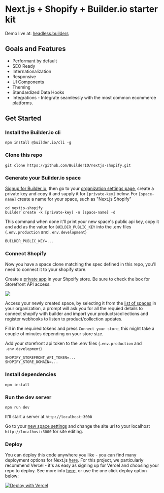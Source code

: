 # Next.js + Shopify + Builder.io starter kit

Demo live at: [headless.builders](https://headless.builders/)

## Goals and Features

- Performant by default
- SEO Ready
- Internationalization
- Responsive
- UI Components
- Theming
- Standardized Data Hooks
- Integrations - Integrate seamlessly with the most common ecommerce platforms.


## Get Started

### Install the Builder.io cli
```
npm install @builder.io/cli -g
```

### Clone this repo
```
git clone https://github.com/BuilderIO/nextjs-shopify.git
```

### Generate your Builder.io space
<!-- TODO: link "private key" to a forum post or doc showing how to create that -->
[Signup for Builder.io](builder.io/signup), then go to your [organization settings page](https://builder.io/account/organization?root=true), create a private key and copy it and supply it for `[private-key]` below. For `[space-name]` create a name for your space, such as "Next.js Shopify"

```
cd nextjs-shopify
builder create -k [private-key] -n [space-name] -d
```

This command when done it'll print your new space's public api key, copy it and add as the value for `BUILDER_PUBLIC_KEY` into the .env files (`.env.production` and `.env.development`)

```
BUILDER_PUBLIC_KEY=...
```

### Connect Shopify
Now you have a space clone matching the spec defined in this repo, you'll need to connect it to your shopify store.

Create a [private app](https://help.shopify.com/en/manual/apps/private-apps) in your Shpoify store. Be sure to check the box for Storefront API access.

<img src="https://cdn.builder.io/api/v1/image/assets%2FYJIGb4i01jvw0SRdL5Bt%2F844a1eb444f44c759a8f931251cfee70" />


<!-- TODO: how do they get here?? -->
Access your newly created space, by selecting it from the [list of spaces](https://builder.io/spaces) in your organization, a prompt will ask you for all the requied details to connect shopify with builder and import your products/collections and register webhooks to listen to product/collection updates. 

Fill in the required tokens and press `Connect your store`, this might take a couple of minutes depending on your store size.

Add your storefront api token to the .env files (`.env.production` and `.env.development`)

```
SHOPIFY_STOREFRONT_API_TOKEN=...
SHOPIFY_STORE_DOMAIN=...
```

### Install dependencies
```
npm install
```

### Run the dev server
```
npm run dev
```
It'll start a server at `http://localhost:3000`

Go to your [new space settings](https://builder.io/account/space) and change the site url to your localhost `http://localhost:3000` for site editing.


### Deploy

You can deploy this code anywhere you like - you can find many deployment options for Next.js [here](https://nextjs.org/docs/deployment). For this project, we particularly recommend Vercel - it's as easy as signing up for Vercel and choosing your repo to deploy. See more info [here](https://nextjs.org/docs/deployment), or use the one click deploy option below:


[![Deploy with Vercel](https://vercel.com/button)](https://vercel.com/new/git/external?repository-url=https%3A%2F%2Fgithub.com%2Fbuilderio%2Fnextjs-shopify)


